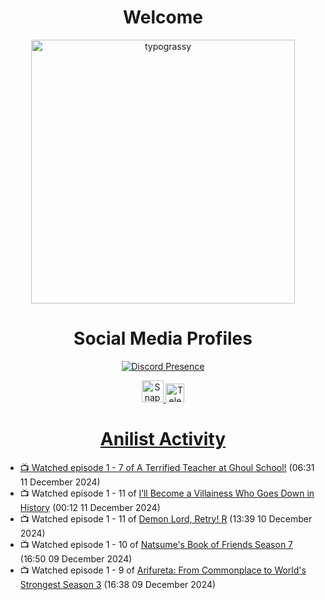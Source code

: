<div align="center">

# Welcome
<a href="https://github.com/kawarimidoll/typograssy">
    <img alt="typograssy" src="https://typograssy.deno.dev/api?text=%E3%82%88%E3%81%86%E3%81%93%E3%81%9D%E3%81%BF%E3%81%AA%E3%81%95%E3%82%93%20-%20Sheby--&&l0=none&l1=82d9d0&l2=027353&l3=038c4c&l4=01402e&bg=none&frame=none&speed=100&comment=" width="421.99">
</a>

</div>

<div align="center">

# Social Media Profiles

[![Discord Presence](https://lanyard.cnrad.dev/api/612532963938271232)](https://discord.com/users/612532963938271232)


<a href="https://www.snapchat.com/add/a.sheby" title="Snapchat Profile">
    <img src="https://www.freepnglogos.com/uploads/snapchat-logo-png-0.png" width="35" alt="Snapchat Logo" />


<a href="https://t.me/ASheby" title="Telegram Profile">
    <img src="https://www.freepnglogos.com/uploads/telegram-logo-png-0.png" width="30" alt="Telegram Logo" />


</div>

<div align="center">

# Anilist Activity

</div>

<!-- ANILIST_ACTIVITY:start -->

-   📺 Watched episode 1 - 7 of [A Terrified Teacher at Ghoul School!](https://anilist.co/anime/171545) (06:31 11 December 2024)
-   📺 Watched episode 1 - 11 of [I’ll Become a Villainess Who Goes Down in History](https://anilist.co/anime/168139) (00:12 11 December 2024)
-   📺 Watched episode 1 - 11 of [Demon Lord, Retry! R](https://anilist.co/anime/168500) (13:39 10 December 2024)
-   📺 Watched episode 1 - 10 of [Natsume's Book of Friends Season 7](https://anilist.co/anime/166611) (16:50 09 December 2024)
-   📺 Watched episode 1 - 9 of [Arifureta: From Commonplace to World's Strongest Season 3](https://anilist.co/anime/154473) (16:38 09 December 2024)

<!-- ANILIST_ACTIVITY:end -->
